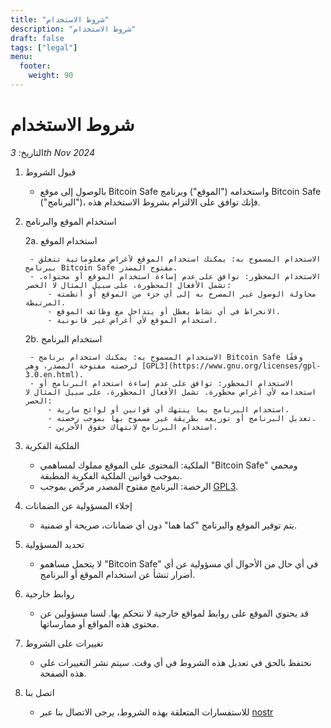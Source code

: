```yaml
---
title: "شروط الاستخدام"
description: "شروط الاستخدام"
draft: false
tags: ["legal"]
menu:
  footer:
    weight: 90
---
```


# شروط الاستخدام

التاريخ: *3th Nov 2024*

1. قبول الشروط

    - بالوصول إلى موقع Bitcoin Safe واستخدامه ("الموقع") وبرنامج Bitcoin Safe ("البرنامج")، فإنك توافق على الالتزام بشروط الاستخدام هذه. 

2. استخدام الموقع والبرنامج

    2a. استخدام الموقع

        - الاستخدام المسموح به: يمكنك استخدام الموقع لأغراض معلوماتية تتعلق ببرنامج Bitcoin Safe مفتوح المصدر.
        - الاستخدام المحظور: توافق على عدم إساءة استخدام الموقع أو محتواه. تشمل الأفعال المحظورة، على سبيل المثال لا الحصر:
            - محاولة الوصول غير المصرح به إلى أي جزء من الموقع أو أنظمته المرتبطة.
            - الانخراط في أي نشاط يعطل أو يتداخل مع وظائف الموقع.
            - استخدام الموقع لأي أغراض غير قانونية.

    2b. استخدام البرنامج

        - الاستخدام المسموح به: يمكنك استخدام برنامج Bitcoin Safe وفقًا لرخصته مفتوحة المصدر، وهي [GPL3](https://www.gnu.org/licenses/gpl-3.0.en.html).
        - الاستخدام المحظور: توافق على عدم إساءة استخدام البرنامج أو استخدامه لأي أغراض محظورة. تشمل الأفعال المحظورة، على سبيل المثال لا الحصر:
            - استخدام البرنامج بما ينتهك أي قوانين أو لوائح سارية.
            - تعديل البرنامج أو توزيعه بطريقة غير مسموح بها بموجب رخصته.
            - استخدام البرنامج لانتهاك حقوق الآخرين.

3. الملكية الفكرية

    - الملكية: المحتوى على الموقع مملوك لمساهمي "Bitcoin Safe" ومحمي بموجب قوانين الملكية الفكرية المطبقة.
    - الرخصة: البرنامج مفتوح المصدر مرخّص بموجب [GPL3](https://www.gnu.org/licenses/gpl-3.0.en.html).


4. إخلاء المسؤولية عن الضمانات

    - يتم توفير الموقع والبرنامج "كما هما" دون أي ضمانات، صريحة أو ضمنية.

5. تحديد المسؤولية

    - لا يتحمل مساهمو "Bitcoin Safe" في أي حال من الأحوال أي مسؤولية عن أي أضرار تنشأ عن استخدام الموقع أو البرنامج.

6. روابط خارجية

    - قد يحتوي الموقع على روابط لمواقع خارجية لا نتحكم بها. لسنا مسؤولين عن محتوى هذه المواقع أو ممارساتها.

7. تغييرات على الشروط

    - نحتفظ بالحق في تعديل هذه الشروط في أي وقت. سيتم نشر التغييرات على هذه الصفحة.

8. اتصل بنا

    - للاستفسارات المتعلقة بهذه الشروط، يرجى الاتصال بنا عبر [nostr](https://nostr.com/npub1g9uhysae68vhvwwqel8v9enr9mg43rn4tpurs6a9g4jsrw6nl7lsplhs9v)